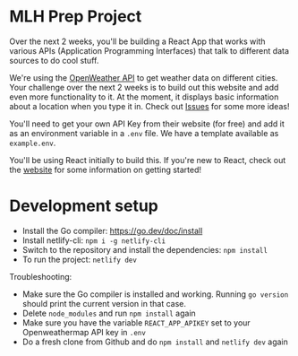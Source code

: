 # MLH Prep Project

Over the next 2 weeks, you'll be building a React App that works with various APIs (Application Programming Interfaces) that talk to different data sources to do cool stuff.

We're using the [OpenWeather API](https://openweathermap.org/current) to get weather data on different cities. Your challenge over the next 2 weeks is to build out this website and add even more functionality to it. At the moment, it displays basic information about a location when you type it in. Check out [Issues](/issues) for some more ideas!

You'll need to get your own API Key from their website (for free) and add it as an environment variable in a `.env` file. We have a template available as `example.env`.

You'll be using React initially to build this. If you're new to React, check out the [website](https://reactjs.org) for some information on getting started!

# Development setup

- Install the Go compiler: https://go.dev/doc/install
- Install netlify-cli: `npm i -g netlify-cli`
- Switch to the repository and install the dependencies: `npm install`
- To run the project: `netlify dev`

Troubleshooting:

- Make sure the Go compiler is installed and working. Running `go version` should print the current version in that case.
- Delete `node_modules` and run `npm install` again
- Make sure you have the variable `REACT_APP_APIKEY` set to your Openweathermap API key in `.env`
- Do a fresh clone from Github and do `npm install` and `netlify dev` again
